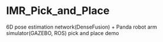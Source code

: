 # IMR_Pick_and_Place
6D pose estimation network(DenseFusion) + Panda robot arm simulator(GAZEBO, ROS) pick and place demo 

